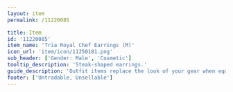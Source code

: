 ```yaml
---
layout: item
permalink: /11220085

title: Item
id: '11220085'
item_name: 'Tria Royal Chef Earrings (M)'
icon_url: 'item/icon/11250181.png'
sub_header: ['Gender: Male', 'Cosmetic']
tooltip_description: 'Steak-shaped earrings.'
guide_description: 'Outfit items replace the look of your gear when equipped.'
footer: ['Untradable, Unsellable']
---
```

